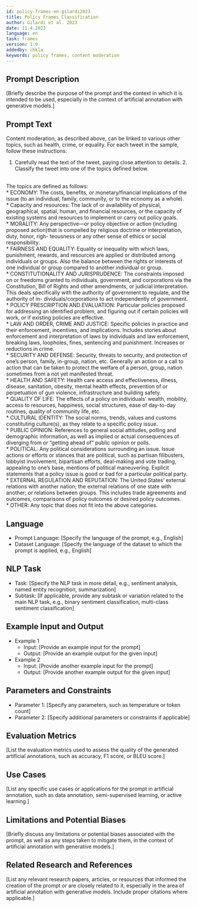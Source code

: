 ```yaml
---
id: policy-frames-en-gilardi2023
title: Policy Frames Classification
author: Gilardi et al. 2023
date: 11.4.2023
language: en
task: frames
version: 1.0
addedby: chkla
keywords: policy frames, content moderation
---
```


## Prompt Description

[Briefly describe the purpose of the prompt and the context in which it is intended to be used, especially in the context of artificial annotation with generative models.]

## Prompt Text

Content moderation, as described above, can be linked to various other topics, such as health, crime, or equality.
For each tweet in the sample, follow these instructions:<br>
1. Carefully read the text of the tweet, paying close attention to details. 2. Classify the tweet into one of the topics defined below.<br>
<br>
The topics are defined as follows:<br>
* ECONOMY: The costs, benefits, or monetary/financial implications of the issue (to an individual, family, community, or to the economy as a whole).<br>
* Capacity and resources: The lack of or availability of physical, geographical, spatial, human, and financial resources, or the capacity of existing systems and resources to implement or carry out policy goals.<br>
* MORALITY: Any perspective—or policy objective or action (including proposed action)that is compelled by religious doctrine or interpretation, duty, honor, righ- teousness or any other sense of ethics or social responsibility.<br>
* FAIRNESS AND EQUALITY: Equality or inequality with which laws, punishment, rewards, and resources are applied or distributed among individuals or groups. Also the balance between the rights or interests of one individual or group compared to another individual or group.<br>
* CONSTITUTIONALITY AND JURISPRUDENCE: The constraints imposed on or freedoms granted to individuals, government, and corporations via the Constitution, Bill of Rights and other amendments, or judicial interpretation. This deals specifically with the authority of government to regulate, and the authority of in- dividuals/corporations to act independently of government.<br>
* POLICY PRESCRIPTION AND EVALUATION: Particular policies proposed for addressing an identified problem, and figuring out if certain policies will work, or if existing policies are effective.<br>
* LAW AND ORDER, CRIME AND JUSTICE: Specific policies in practice and their enforcement, incentives, and implications. Includes stories about enforcement and interpretation of laws by individuals and law enforcement, breaking laws, loopholes, fines, sentencing and punishment. Increases or reductions in crime.<br>
* SECURITY AND DEFENSE: Security, threats to security, and protection of one’s person, family, in-group, nation, etc. Generally an action or a call to action that can be taken to protect the welfare of a person, group, nation sometimes from a not yet manifested threat.<br>
* HEALTH AND SAFETY: Health care access and effectiveness, illness, disease, sanitation, obesity, mental health effects, prevention of or perpetuation of gun violence, infrastructure and building safety.<br>
* QUALITY OF LIFE: The effects of a policy on individuals’ wealth, mobility, access to resources, happiness, social structures, ease of day-to-day routines, quality of community life, etc.<br>
* CULTURAL IDENTITY: The social norms, trends, values and customs constituting culture(s), as they relate to a specific policy issue.<br>
* PUBLIC OPINION: References to general social attitudes, polling and demographic information, as well as implied or actual consequences of diverging from or “getting ahead of” public opinion or polls.<br>
* POLITICAL: Any political considerations surrounding an issue. Issue actions or efforts or stances that are political, such as partisan filibusters, lobbyist involvement, bipartisan efforts, deal-making and vote trading, appealing to one’s base, mentions of political maneuvering. Explicit statements that a policy issue is good or bad for a particular political party.<br>
* EXTERNAL REGULATION AND REPUTATION: The United States’ external relations with another nation; the external relations of one state with another; or relations between groups. This includes trade agreements and outcomes, comparisons of policy outcomes or desired policy outcomes.<br>
* OTHER: Any topic that does not fit into the above categories.<br>

## Language

- Prompt Language: [Specify the language of the prompt, e.g., English]
- Dataset Language: [Specify the language of the dataset to which the prompt is applied, e.g., English]

## NLP Task

- Task: [Specify the NLP task in more detail, e.g., sentiment analysis, named entity recognition, summarization]
- Subtask: [If applicable, provide any subtask or variation related to the main NLP task, e.g., binary sentiment classification, multi-class sentiment classification]

## Example Input and Output

- Example 1
  - Input: [Provide an example input for the prompt]
  - Output: [Provide an example output for the given input]
- Example 2
  - Input: [Provide another example input for the prompt]
  - Output: [Provide another example output for the given input]

## Parameters and Constraints

- Parameter 1: [Specify any parameters, such as temperature or token count]
- Parameter 2: [Specify additional parameters or constraints if applicable]

## Evaluation Metrics

[List the evaluation metrics used to assess the quality of the generated artificial annotations, such as accuracy, F1 score, or BLEU score.]

## Use Cases

[List any specific use cases or applications for the prompt in artificial annotation, such as data annotation, semi-supervised learning, or active learning.]

## Limitations and Potential Biases

[Briefly discuss any limitations or potential biases associated with the prompt, as well as any steps taken to mitigate them, in the context of artificial annotation with generative models.]

## Related Research and References

[List any relevant research papers, articles, or resources that informed the creation of the prompt or are closely related to it, especially in the area of artificial annotation with generative models. Include proper citations where applicable.]

